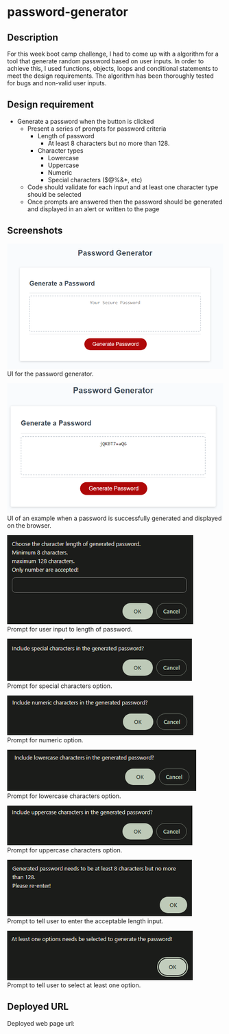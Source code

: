 # password-generator

## Description 

For this week boot camp challenge, I had to come up with a algorithm for a tool that generate random password based on user inputs. In order to achieve this, I used functions, objects, loops and conditional statements to meet the design requirements. The algorithm has been thoroughly tested for bugs and non-valid user inputs.

## Design requirement

* Generate a password when the button is clicked
  * Present a series of prompts for password criteria
    * Length of password
      * At least 8 characters but no more than 128.
    * Character types
      * Lowercase
      * Uppercase
      * Numeric
      * Special characters ($@%&*, etc)
  * Code should validate for each input and at least one character type should be selected
  * Once prompts are answered then the password should be generated and displayed in an alert or written to the page

## Screenshots

![screenshot](./screenshots/ss1.png 'UI')\
UI for the password generator.

![screenshot](./screenshots/ss8.png 'UI of result')\
UI of an example when a password is successfully generated and displayed on the browser.

![screenshot](./screenshots/ss2.png 'input prompt')\
Prompt for user input to length of password.

![screenshot](./screenshots/ss5.png 'special option prompt')\
Prompt for special characters option.

![screenshot](./screenshots/ss4.png 'numeric option prompt')\
Prompt for numeric option.

![screenshot](./screenshots/ss6.png 'lowercase option prompt')\
Prompt for lowercase characters option.

![screenshot](./screenshots/ss7.png 'uppercase option prompt')\
Prompt for uppercase characters option.

![screenshot](./screenshots/ss9.png 'error length prompt')\
Prompt to tell user to enter the acceptable length input.

![screenshot](./screenshots/ss3.png 'error option prompt')\
Prompt to tell user to select at least one option.

## Deployed URL

Deployed web page url: 


